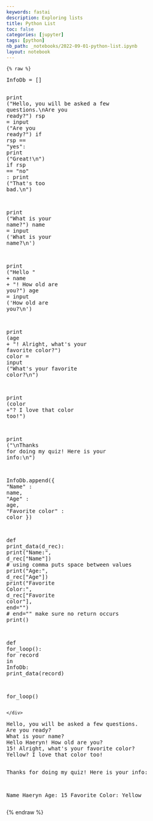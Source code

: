 ```yaml
---
keywords: fastai
description: Exploring lists
title: Python List
toc: false
categories: [jupyter]
tags: [python]
nb_path: _notebooks/2022-09-01-python-list.ipynb
layout: notebook
---
```


<!--
#################################################
### THIS FILE WAS AUTOGENERATED! DO NOT EDIT! ###
#################################################
# file to edit: _notebooks/2022-09-01-python-list.ipynb
-->

<div class="container" id="notebook-container">
        
    {% raw %}
    
<div class="cell border-box-sizing code_cell rendered">
<div class="input">

<div class="inner_cell">
    <div class="input_area">
<div class=" highlight hl-ipython3"><pre><span></span><span class="n">InfoDb</span> <span class="o">=</span> <span class="p">[]</span>

<span class="nb">print</span> <span class="p">(</span><span class="s2">&quot;Hello, you will be asked a few questions.</span><span class="se">\n</span><span class="s2">Are you ready?&quot;</span><span class="p">)</span>
<span class="n">rsp</span> <span class="o">=</span> <span class="nb">input</span> <span class="p">(</span><span class="s2">&quot;Are you ready?&quot;</span><span class="p">)</span>
<span class="k">if</span> <span class="n">rsp</span> <span class="o">==</span> <span class="s2">&quot;yes&quot;</span><span class="p">:</span>
    <span class="nb">print</span> <span class="p">(</span><span class="s2">&quot;Great!</span><span class="se">\n</span><span class="s2">&quot;</span><span class="p">)</span>
<span class="k">if</span> <span class="n">rsp</span> <span class="o">==</span> <span class="s2">&quot;no&quot;</span> <span class="p">:</span>
    <span class="nb">print</span> <span class="p">(</span><span class="s2">&quot;That&#39;s too bad.</span><span class="se">\n</span><span class="s2">&quot;</span><span class="p">)</span>  

<span class="nb">print</span> <span class="p">(</span><span class="s2">&quot;What is your name?&quot;</span><span class="p">)</span>
<span class="n">name</span> <span class="o">=</span> <span class="nb">input</span> <span class="p">(</span><span class="s1">&#39;What is your name?</span><span class="se">\n</span><span class="s1">&#39;</span><span class="p">)</span>

<span class="nb">print</span> <span class="p">(</span><span class="s2">&quot;Hello &quot;</span> <span class="o">+</span> <span class="n">name</span> <span class="o">+</span> <span class="s2">&quot;! How old are you?&quot;</span><span class="p">)</span>
<span class="n">age</span> <span class="o">=</span> <span class="nb">input</span> <span class="p">(</span><span class="s1">&#39;How old are you?</span><span class="se">\n</span><span class="s1">&#39;</span><span class="p">)</span>

<span class="nb">print</span> <span class="p">(</span><span class="n">age</span> <span class="o">+</span> <span class="s2">&quot;! Alright, what&#39;s your favorite color?&quot;</span><span class="p">)</span>
<span class="n">color</span> <span class="o">=</span> <span class="nb">input</span> <span class="p">(</span><span class="s2">&quot;What&#39;s your favorite color?</span><span class="se">\n</span><span class="s2">&quot;</span><span class="p">)</span>

<span class="nb">print</span> <span class="p">(</span><span class="n">color</span> <span class="o">+</span><span class="s2">&quot;? I love that color too!&quot;</span><span class="p">)</span>

<span class="nb">print</span> <span class="p">(</span><span class="s2">&quot;</span><span class="se">\n</span><span class="s2">Thanks for doing my quiz! Here is your info:</span><span class="se">\n</span><span class="s2">&quot;</span><span class="p">)</span>

<span class="n">InfoDb</span><span class="o">.</span><span class="n">append</span><span class="p">({</span>
    <span class="s2">&quot;Name&quot;</span> <span class="p">:</span> <span class="n">name</span><span class="p">,</span>
    <span class="s2">&quot;Age&quot;</span> <span class="p">:</span> <span class="n">age</span><span class="p">,</span>
    <span class="s2">&quot;Favorite color&quot;</span> <span class="p">:</span> <span class="n">color</span>
<span class="p">})</span>

<span class="k">def</span> <span class="nf">print_data</span><span class="p">(</span><span class="n">d_rec</span><span class="p">):</span>
    <span class="nb">print</span><span class="p">(</span><span class="s2">&quot;Name:&quot;</span><span class="p">,</span> <span class="n">d_rec</span><span class="p">[</span><span class="s2">&quot;Name&quot;</span><span class="p">])</span>  <span class="c1"># using comma puts space between values</span>
    <span class="nb">print</span><span class="p">(</span><span class="s2">&quot;Age:&quot;</span><span class="p">,</span> <span class="n">d_rec</span><span class="p">[</span><span class="s2">&quot;Age&quot;</span><span class="p">])</span>
    <span class="nb">print</span><span class="p">(</span><span class="s2">&quot;Favorite Color:&quot;</span><span class="p">,</span> <span class="n">d_rec</span><span class="p">[</span><span class="s2">&quot;Favorite color&quot;</span><span class="p">],</span> <span class="n">end</span><span class="o">=</span><span class="s2">&quot;&quot;</span><span class="p">)</span>  <span class="c1"># end=&quot;&quot; make sure no return occurs</span>
    <span class="nb">print</span><span class="p">()</span>

<span class="k">def</span> <span class="nf">for_loop</span><span class="p">():</span>
    <span class="k">for</span> <span class="n">record</span> <span class="ow">in</span> <span class="n">InfoDb</span><span class="p">:</span>
        <span class="n">print_data</span><span class="p">(</span><span class="n">record</span><span class="p">)</span>

<span class="n">for_loop</span><span class="p">()</span>
</pre></div>

    </div>
</div>
</div>

<div class="output_wrapper">
<div class="output">

<div class="output_area">

<div class="output_subarea output_stream output_stdout output_text">
<pre>Hello, you will be asked a few questions.
Are you ready?
What is your name?
Hello Haeryn! How old are you?
15! Alright, what&#39;s your favorite color?
Yellow? I love that color too!

Thanks for doing my quiz! Here is your info:

Name Haeryn
Age: 15
Favorite Color: Yellow
</pre>
</div>
</div>

</div>
</div>

</div>
    {% endraw %}

</div>
 

